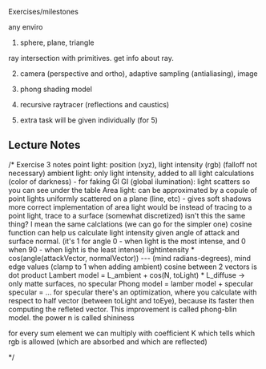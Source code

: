 Exercises/milestones

any enviro

1. sphere, plane, triangle

ray intersection with primitives. get info about ray.

2. camera (perspective and ortho), adaptive sampling (antialiasing), image
3. phong shading model
4. recursive raytracer (reflections and caustics)

5. extra task will be given individually (for 5)

## Lecture Notes


/*
Exercise 3 notes
point light: position (xyz), light intensity (rgb) (falloff not necessary)
ambient light: only light intensity, added to all light calculations (color of darkness) - for faking GI
GI (global ilumination): light scatters so you can see under the table
Area light: can be approximated by a copule of point lights uniformly scattered on a plane (line, etc) - gives soft shadows
more correct implementation of area light would be instead of tracing to a point light, trace to a surface (somewhat discretized)
isn't this the same thing? I mean the same calclations (we can go for the simpler one)
cosine function can help us calculate light intensity given angle of attack and surface normal. 
(it's 1 for angle 0 - when light is the most intense, and 0 when 90 - when light is the least intense)
lightintensity * cos(angle(attackVector, normalVector)) --- (mind radians-degrees), mind edge values (clamp to 1 when adding ambient)
cosine between 2 vectors is dot product
Lambert model = L_ambient + cos(N, toLight) * L_diffuse -> only matte surfaces, no specular
Phong model = lamber model + specular
specular = ...
for specular there's an optimization, where you calculate with respect to half vector (between toLight and toEye), 
because its faster then computing the refleted vector. This improvement is called phong-blin model.
the power n is called shininess

for every sum element we can multiply with coefficient K which tells which rgb is allowed (which are absorbed and which are reflected)

*/
